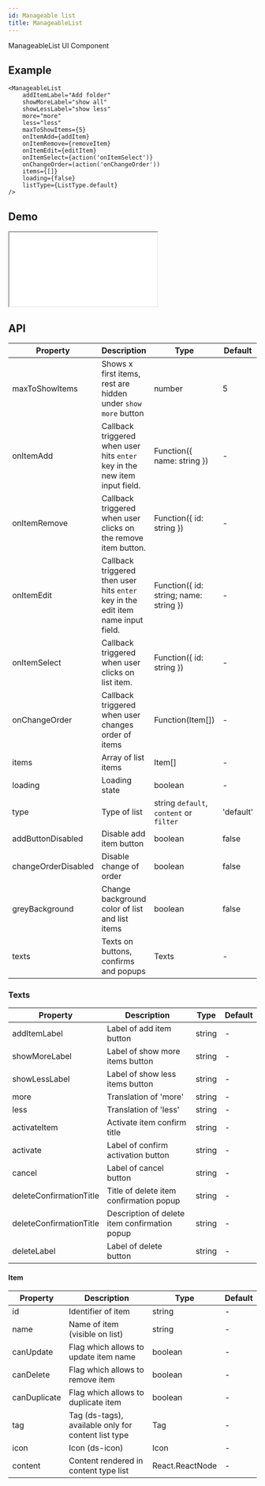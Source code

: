 ```yaml
---
id: Manageable list
title: ManageableList
---
```


ManageableList UI Component

## Example

```
<ManageableList
    addItemLabel="Add folder"
    showMoreLabel="show all"
    showLessLabel="show less"
    more="more"
    less="less"
    maxToShowItems={5}
    onItemAdd={addItem}
    onItemRemove={removeItem}
    onItemEdit={editItem}
    onItemSelect={action('onItemSelect')}
    onChangeOrder=(action('onChangeOrder'))
    items={[]}
    loading={false}
    listType={ListType.default}
/>
```

## Demo

<iframe src="/storybook-static/iframe.html?id=components-manageable-list--default"></iframe>

## API

| Property            | Description                                                                      | Type                                    | Default   |
| ------------------- | -------------------------------------------------------------------------------- | --------------------------------------- | --------- |
| maxToShowItems      | Shows x first items, rest are hidden under `show more` button                    | number                                  | 5         |
| onItemAdd           | Callback triggered when user hits `enter` key in the new item input field.       | Function({ name: string })              | -         |
| onItemRemove        | Callback triggered when user clicks on the remove item button.                   | Function({ id: string })                | -         |
| onItemEdit          | Callback triggered then user hits `enter` key in the edit item name input field. | Function({ id: string; name: string })  | -         |
| onItemSelect        | Callback triggered when user clicks on list item.                                | Function({ id: string })                | -         |
| onChangeOrder       | Callback triggered when user changes order of items                              | Function(Item[])                        | -         |
| items               | Array of list items                                                              | Item[]                                  | -         |
| loading             | Loading state                                                                    | boolean                                 | -         |
| type                | Type of list                                                                     | string `default`, `content` or `filter` | 'default' |
| addButtonDisabled   | Disable add item button                                                          | boolean                                 | false     |
| changeOrderDisabled | Disable change of order                                                          | boolean                                 | false     |
| greyBackground      | Change background color of list and list items                                   | boolean                                 | false     |
| texts               | Texts on buttons, confirms and popups                                            | Texts                                   | -         |

### Texts

| Property                | Description                                   | Type   | Default |
| ----------------------- | --------------------------------------------- | ------ | ------- |
| addItemLabel            | Label of add item button                      | string | -       |
| showMoreLabel           | Label of show more items button               | string | -       |
| showLessLabel           | Label of show less items button               | string | -       |
| more                    | Translation of 'more'                         | string | -       |
| less                    | Translation of 'less'                         | string | -       |
| activateItem            | Activate item confirm title                   | string | -       |
| activate                | Label of confirm activation button            | string | -       |
| cancel                  | Label of cancel button                        | string | -       |
| deleteConfirmationTitle | Title of delete item confirmation popup       | string | -       |
| deleteConfirmationTitle | Description of delete item confirmation popup | string | -       |
| deleteLabel             | Label of delete button                        | string | -       |

#### Item

| Property     | Description                                         | Type            | Default |
| ------------ | --------------------------------------------------- | --------------- | ------- |
| id           | Identifier of item                                  | string          | -       |
| name         | Name of item (visible on list)                      | string          | -       |
| canUpdate    | Flag which allows to update item name               | boolean         | -       |
| canDelete    | Flag which allows to remove item                    | boolean         | -       |
| canDuplicate | Flag which allows to duplicate item                 | boolean         | -       |
| tag          | Tag (ds-tags), available only for content list type | Tag             | -       |
| icon         | Icon (ds-icon)                                      | Icon            | -       |
| content      | Content rendered in content type list               | React.ReactNode | -       |
